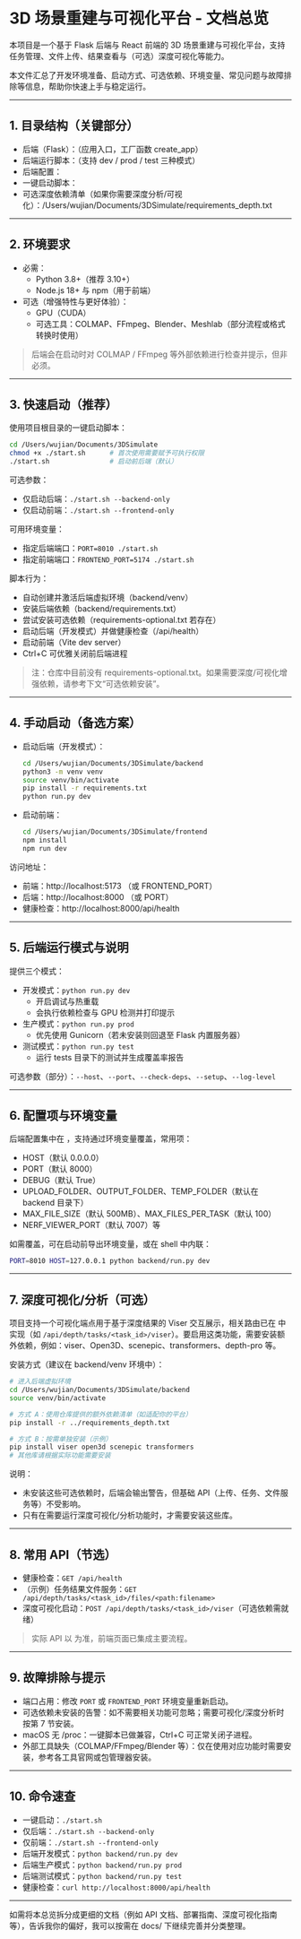 # 3D 场景重建与可视化平台 - 文档总览

本项目是一个基于 Flask 后端与 React 前端的 3D 场景重建与可视化平台，支持任务管理、文件上传、结果查看与（可选）深度可视化等能力。

本文件汇总了开发环境准备、启动方式、可选依赖、环境变量、常见问题与故障排除等信息，帮助你快速上手与稳定运行。

---

## 1. 目录结构（关键部分）

- 后端（Flask）：<mcfile name="app.py" path="/Users/wujian/Documents/3DSimulate/backend/app.py"></mcfile>（应用入口，工厂函数 create_app）
- 后端运行脚本：<mcfile name="run.py" path="/Users/wujian/Documents/3DSimulate/backend/run.py"></mcfile>（支持 dev / prod / test 三种模式）
- 后端配置：<mcfile name="config.py" path="/Users/wujian/Documents/3DSimulate/backend/utils/config.py"></mcfile>
- 一键启动脚本：<mcfile name="start.sh" path="/Users/wujian/Documents/3DSimulate/start.sh"></mcfile>
- 可选深度依赖清单（如果你需要深度分析/可视化）：/Users/wujian/Documents/3DSimulate/requirements_depth.txt

---

## 2. 环境要求

- 必需：
  - Python 3.8+（推荐 3.10+）
  - Node.js 18+ 与 npm（用于前端）
- 可选（增强特性与更好体验）：
  - GPU（CUDA）
  - 可选工具：COLMAP、FFmpeg、Blender、Meshlab（部分流程或格式转换时使用）

> 后端会在启动时对 COLMAP / FFmpeg 等外部依赖进行检查并提示，但非必须。

---

## 3. 快速启动（推荐）

使用项目根目录的一键启动脚本：

```bash
cd /Users/wujian/Documents/3DSimulate
chmod +x ./start.sh      # 首次使用需要赋予可执行权限
./start.sh               # 启动前后端（默认）
```

可选参数：
- 仅启动后端：`./start.sh --backend-only`
- 仅启动前端：`./start.sh --frontend-only`

可用环境变量：
- 指定后端端口：`PORT=8010 ./start.sh`
- 指定前端端口：`FRONTEND_PORT=5174 ./start.sh`

脚本行为：
- 自动创建并激活后端虚拟环境（backend/venv）
- 安装后端依赖（backend/requirements.txt）
- 尝试安装可选依赖（requirements-optional.txt 若存在）
- 启动后端（开发模式）并做健康检查（/api/health）
- 启动前端（Vite dev server）
- Ctrl+C 可优雅关闭前后端进程

> 注：仓库中目前没有 requirements-optional.txt。如果需要深度/可视化增强依赖，请参考下文“可选依赖安装”。

---

## 4. 手动启动（备选方案）

- 启动后端（开发模式）：
  ```bash
  cd /Users/wujian/Documents/3DSimulate/backend
  python3 -m venv venv
  source venv/bin/activate
  pip install -r requirements.txt
  python run.py dev
  ```
- 启动前端：
  ```bash
  cd /Users/wujian/Documents/3DSimulate/frontend
  npm install
  npm run dev
  ```

访问地址：
- 前端：http://localhost:5173 （或 FRONTEND_PORT）
- 后端：http://localhost:8000 （或 PORT）
- 健康检查：http://localhost:8000/api/health

---

## 5. 后端运行模式与说明

<mcfile name="run.py" path="/Users/wujian/Documents/3DSimulate/backend/run.py"></mcfile> 提供三个模式：

- 开发模式：`python run.py dev`
  - 开启调试与热重载
  - 会执行依赖检查与 GPU 检测并打印提示
- 生产模式：`python run.py prod`
  - 优先使用 Gunicorn（若未安装则回退至 Flask 内置服务器）
- 测试模式：`python run.py test`
  - 运行 tests 目录下的测试并生成覆盖率报告

可选参数（部分）：`--host`、`--port`、`--check-deps`、`--setup`、`--log-level`

---

## 6. 配置项与环境变量

后端配置集中在 <mcfile name="config.py" path="/Users/wujian/Documents/3DSimulate/backend/utils/config.py"></mcfile>，支持通过环境变量覆盖，常用项：

- HOST（默认 0.0.0.0）
- PORT（默认 8000）
- DEBUG（默认 True）
- UPLOAD_FOLDER、OUTPUT_FOLDER、TEMP_FOLDER（默认在 backend 目录下）
- MAX_FILE_SIZE（默认 500MB）、MAX_FILES_PER_TASK（默认 100）
- NERF_VIEWER_PORT（默认 7007）等

如需覆盖，可在启动前导出环境变量，或在 shell 中内联：
```bash
PORT=8010 HOST=127.0.0.1 python backend/run.py dev
```

---

## 7. 深度可视化/分析（可选）

项目支持一个可视化端点用于基于深度结果的 Viser 交互展示，相关路由已在 <mcfile name="app.py" path="/Users/wujian/Documents/3DSimulate/backend/app.py"></mcfile> 中实现（如 `/api/depth/tasks/<task_id>/viser`）。要启用这类功能，需要安装额外依赖，例如：viser、Open3D、scenepic、transformers、depth-pro 等。

安装方式（建议在 backend/venv 环境中）：

```bash
# 进入后端虚拟环境
cd /Users/wujian/Documents/3DSimulate/backend
source venv/bin/activate

# 方式 A：使用仓库提供的额外依赖清单（如适配你的平台）
pip install -r ../requirements_depth.txt

# 方式 B：按需单独安装（示例）
pip install viser open3d scenepic transformers
# 其他库请根据实际功能需要安装
```

说明：
- 未安装这些可选依赖时，后端会输出警告，但基础 API（上传、任务、文件服务等）不受影响。
- 只有在需要运行深度可视化/分析功能时，才需要安装这些库。

---

## 8. 常用 API（节选）

- 健康检查：`GET /api/health`
- （示例）任务结果文件服务：`GET /api/depth/tasks/<task_id>/files/<path:filename>`
- 深度可视化启动：`POST /api/depth/tasks/<task_id>/viser`（可选依赖需就绪）

> 实际 API 以 <mcfile name="app.py" path="/Users/wujian/Documents/3DSimulate/backend/app.py"></mcfile> 为准，前端页面已集成主要流程。

---

## 9. 故障排除与提示

- 端口占用：修改 `PORT` 或 `FRONTEND_PORT` 环境变量重新启动。
- 可选依赖未安装的告警：如不需要相关功能可忽略；需要可视化/深度分析时按第 7 节安装。
- macOS 无 /proc：一键脚本已做兼容，Ctrl+C 可正常关闭子进程。
- 外部工具缺失（COLMAP/FFmpeg/Blender 等）：仅在使用对应功能时需要安装，参考各工具官网或包管理器安装。

---

## 10. 命令速查

- 一键启动：`./start.sh`
- 仅后端：`./start.sh --backend-only`
- 仅前端：`./start.sh --frontend-only`
- 后端开发模式：`python backend/run.py dev`
- 后端生产模式：`python backend/run.py prod`
- 后端测试模式：`python backend/run.py test`
- 健康检查：`curl http://localhost:8000/api/health`

---

如需将本总览拆分成更细的文档（例如 API 文档、部署指南、深度可视化指南等），告诉我你的偏好，我可以按需在 docs/ 下继续完善并分类整理。